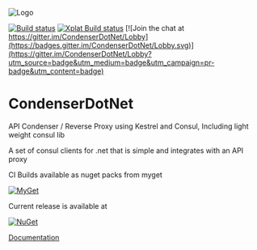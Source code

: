 ![Logo](https://drawaes.github.io/CondenserDocs/assets/img/logo.png)

[![Build status](https://ci.appveyor.com/api/projects/status/r2088yqbhp57cu66?svg=true)](https://ci.appveyor.com/project/Drawaes/condenserdotnet)
[![Xplat Build status](https://travis-ci.org/Drawaes/CondenserDotNet.svg?branch=master)](https://travis-ci.org/Drawaes/CondenserDotNet)
[![Join the chat at https://gitter.im/CondenserDotNet/Lobby](https://badges.gitter.im/CondenserDotNet/Lobby.svg)](https://gitter.im/CondenserDotNet/Lobby?utm_source=badge&utm_medium=badge&utm_campaign=pr-badge&utm_content=badge)
# CondenserDotNet

API Condenser / Reverse Proxy using Kestrel and Consul, Including light weight consul lib

A set of consul clients for .net that is simple and integrates with an API proxy

CI Builds available as nuget packs from myget

[![MyGet](https://img.shields.io/myget/condenserdotnet/v/CondenserDotNet.Client.svg)](https://www.myget.org/F/condenserdotnet/api/v3/index.json)

Current release is available at

[![NuGet](https://img.shields.io/nuget/v/CondenserDotNet.Client.svg)](https://www.nuget.org/packages/CondenserDotNet.Client/)

[Documentation](https://drawaes.github.io/CondenserDocs/)
